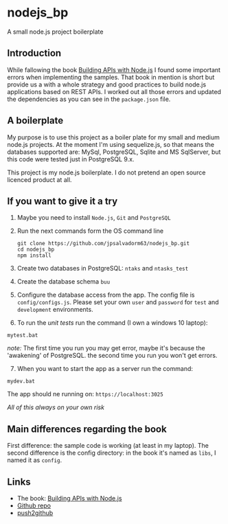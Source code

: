 # nodejs_bp
A small node.js project boilerplate

## Introduction
While fallowing the book [Building APIs with Node.js](http://www.apress.com/la/book/9781484224410#otherversion=9781484224427) I found some important errors when implementing the samples. That book in mention is short but provide us a with a whole strategy and good practices to build node.js applications based on REST APIs.
I worked out all those errors and updated the dependencies as you can see in the `package.json` file.

## A boilerplate

My purpose is to use this project as a boiler plate for my small and medium node.js projects. At the 
moment I'm using sequelize.js, so that means the databases supported are: MySql, PostgreSQL, Sqlite and
MS SqlServer, but this code were tested just in PostgreSQL 9.x.

This project is my node.js boilerplate. I do not pretend an open source licenced product at all.

## If you want to give it a try

1. Maybe you need to install `Node.js`, `Git` and `PostgreSQL`

2. Run the next commands form the OS command line

    ```
    git clone https://github.com/jpsalvadorm63/nodejs_bp.git
    cd nodejs_bp
    npm install
    ```
    
3. Create two databases in PostgreSQL: `ntaks` and `ntasks_test`

4. Create the database schema `buu`

5. Configure the database access from the app. The config file is
`config/configs.js`. Please set your own `user` and `password` for
`test` and `development` environments.

6. To run the _unit tests_ run the command (I own a windows 10 laptop):

```
mytest.bat
```

*note:* The first time you run you may get error, maybe it's because the
'awakening' of PostgreSQL. the second time you run you won't get errors. 

7. When you want to start the app as a server run the command:

```
mydev.bat
```

The app should ne running on: `https://localhost:3025`  

*All of this always on your own risk*

## Main differences regarding the book
 
First difference: the sample code is working (at least in my laptop).
The second difference is the config directory: in the book it's named
as `libs`, I named it as `config`.

## Links

* The book: [Building APIs with Node.js](http://www.apress.com/la/book/9781484224410#otherversion=9781484224427)
* [Github repo](https://github.com/jpsalvadorm63/nodejs_bp)
* [push2github](https://scotch.io/tutorials/how-to-push-an-existing-project-to-github)

